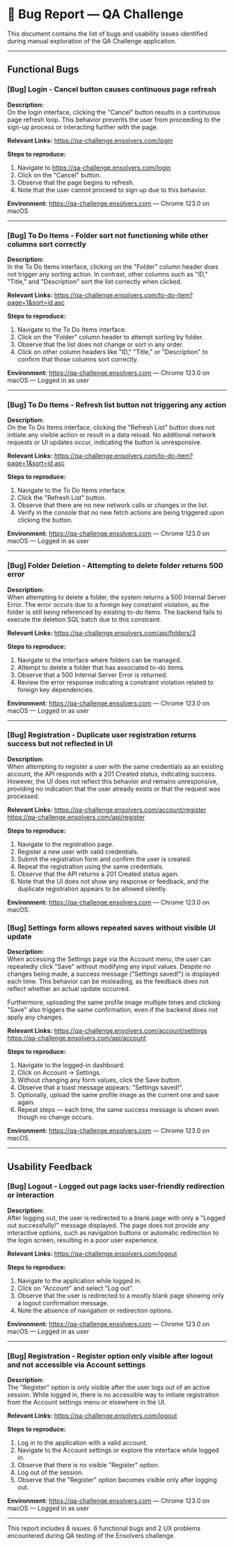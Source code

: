 # 🐞 Bug Report — QA Challenge

This document contains the list of bugs and usability issues identified during manual exploration of the QA Challenge application.

---

## Functional Bugs

### [Bug] Login - Cancel button causes continuous page refresh

**Description:**  
On the login interface, clicking the "Cancel" button results in a continuous page refresh loop. This behavior prevents the user from proceeding to the sign-up process or interacting further with the page.

**Relevant Links:**
https://qa-challenge.ensolvers.com/login

**Steps to reproduce:**

1. Navigate to https://qa-challenge.ensolvers.com/login
2. Click on the "Cancel" button.
3. Observe that the page begins to refresh.
4. Note that the user cannot proceed to sign up due to this behavior.

**Environment:** https://qa-challenge.ensolvers.com — Chrome 123.0 on macOS

---

### [Bug] To Do Items - Folder sort not functioning while other columns sort correctly

**Description:**  
In the To Do Items interface, clicking on the "Folder" column header does not trigger any sorting action. In contrast, other columns such as "ID," "Title," and "Description" sort the list correctly when clicked.

**Relevant Links:**
https://qa-challenge.ensolvers.com/to-do-item?page=1&sort=id,asc

**Steps to reproduce:**

1. Navigate to the To Do Items interface.
2. Click on the "Folder" column header to attempt sorting by folder.
3. Observe that the list does not change or sort in any order.
4. Click on other column headers like "ID," "Title," or "Description" to confirm that those columns sort correctly.

**Environment:** https://qa-challenge.ensolvers.com — Chrome 123.0 on macOS — Logged in as user

---

### [Bug] To Do Items - Refresh list button not triggering any action

**Description:**  
On the To Do Items interface, clicking the "Refresh List" button does not initiate any visible action or result in a data reload. No additional network requests or UI updates occur, indicating the button is unresponsive.

**Relevant Links:**
https://qa-challenge.ensolvers.com/to-do-item?page=1&sort=id,asc

**Steps to reproduce:**

1. Navigate to the To Do Items interface.
2. Click the "Refresh List" button.
3. Observe that there are no new network calls or changes in the list.
4. Verify in the console that no new fetch actions are being triggered upon clicking the button.

**Environment:** https://qa-challenge.ensolvers.com — Chrome 123.0 on macOS — Logged in as user

---

### [Bug] Folder Deletion - Attempting to delete folder returns 500 error

**Description:**  
When attempting to delete a folder, the system returns a 500 Internal Server Error. The error occurs due to a foreign key constraint violation, as the folder is still being referenced by existing to-do items. The backend fails to execute the deletion SQL batch due to this constraint.

**Relevant Links:**
https://qa-challenge.ensolvers.com/api/folders/3

**Steps to reproduce:**

1. Navigate to the interface where folders can be managed.
2. Attempt to delete a folder that has associated to-do items.
3. Observe that a 500 Internal Server Error is returned.
4. Review the error response indicating a constraint violation related to foreign key dependencies.

**Environment:** https://qa-challenge.ensolvers.com — Chrome 123.0 on macOS — Logged in as user

---

### [Bug] Registration - Duplicate user registration returns success but not reflected in UI

**Description:**  
When attempting to register a user with the same credentials as an existing account, the API responds with a 201 Created status, indicating success. However, the UI does not reflect this behavior and remains unresponsive, providing no indication that the user already exists or that the request was processed.

**Relevant Links:**
https://qa-challenge.ensolvers.com/account/register
https://qa-challenge.ensolvers.com/api/register

**Steps to reproduce:**

1. Navigate to the registration page.
2. Register a new user with valid credentials.
3. Submit the registration form and confirm the user is created.
4. Repeat the registration using the same credentials.
5. Observe that the API returns a 201 Created status again.
6. Note that the UI does not show any response or feedback, and the duplicate registration appears to be allowed silently.

**Environment:** https://qa-challenge.ensolvers.com — Chrome 123.0 on macOS.

### [Bug] Settings form allows repeated saves without visible UI update

**Description:**  
When accessing the Settings page via the Account menu, the user can repeatedly click "Save" without modifying any input values. Despite no changes being made, a success message ("Settings saved!") is displayed each time. This behavior can be misleading, as the feedback does not reflect whether an actual update occurred.

Furthermore, uploading the same profile image multiple times and clicking "Save" also triggers the same confirmation, even if the backend does not apply any changes.

**Relevant Links:**
https://qa-challenge.ensolvers.com/account/settings
https://qa-challenge.ensolvers.com/api/account

**Steps to reproduce:**

1. Navigate to the logged-in dashboard.
2. Click on Account → Settings.
3. Without changing any form values, click the Save button.
4. Observe that a toast message appears: "Settings saved!".
5. Optionally, upload the same profile image as the current one and save again.
6. Repeat steps — each time, the same success message is shown even though no change occurs.

**Environment:** https://qa-challenge.ensolvers.com — Chrome 123.0 on macOS.

---

## Usability Feedback

### [Bug] Logout - Logged out page lacks user-friendly redirection or interaction

**Description:**  
After logging out, the user is redirected to a blank page with only a "Logged out successfully!" message displayed. The page does not provide any interactive options, such as navigation buttons or automatic redirection to the login screen, resulting in a poor user experience.

**Relevant Links:**
https://qa-challenge.ensolvers.com/logout

**Steps to reproduce:**

1. Navigate to the application while logged in.
2. Click on "Account" and select "Log out".
3. Observe that the user is redirected to a mostly blank page showing only a logout confirmation message.
4. Note the absence of navigation or redirection options.

**Environment:** https://qa-challenge.ensolvers.com — Chrome 123.0 on macOS — Logged in as user

---

### [Bug] Registration - Register option only visible after logout and not accessible via Account settings

**Description:**  
The "Register" option is only visible after the user logs out of an active session. While logged in, there is no accessible way to initiate registration from the Account settings menu or elsewhere in the UI.

**Relevant Links:**
https://qa-challenge.ensolvers.com/logout

**Steps to reproduce:**

1. Log in to the application with a valid account.
2. Navigate to the Account settings or explore the interface while logged in.
3. Observe that there is no visible "Register" option.
4. Log out of the session.
5. Observe that the "Register" option becomes visible only after logging out.

**Environment:** https://qa-challenge.ensolvers.com — Chrome 123.0 on macOS — Logged in as user

---

This report includes 8 issues: 6 functional bugs and 2 UX problems encountered during QA testing of the Ensolvers challenge.
